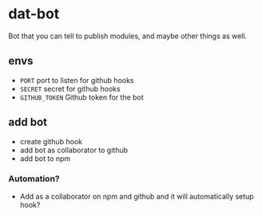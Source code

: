 # dat-bot

Bot that you can tell to publish modules, and maybe other things as well.

## envs

* `PORT` port to listen for github hooks
* `SECRET` secret for github hooks
* `GITHUB_TOKEN` Github token for the bot

## add bot

- create github hook
- add bot as collaborator to github
- add bot to npm


### Automation?

- Add as a collaborator on npm and github and it will automatically setup hook?
